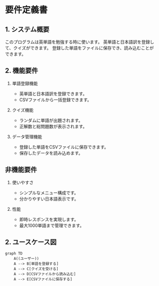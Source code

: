# 要件定義書

## 1. システム概要

このプログラムは英単語を勉強する時に使います。
英単語と日本語訳を登録して、クイズができます。
登録した単語をファイルに保存でき、読み込むことができます。

## 2. 機能要件

1. 単語登録機能
   - 英単語と日本語訳を登録できます。
   - CSVファイルから一括登録できます。

2. クイズ機能
   - ランダムに単語が出題されます。
   - 正解数と総問題数が表示されます。

3. データ管理機能
   - 登録した単語をCSVファイルに保存できます。
   - 保存したデータを読み込めます。

## 非機能要件

1. 使いやすさ
   - シンプルなメニュー構成です。
   - 分かりやすい日本語表示です。

2. 性能
   - 即時レスポンスを実現します。
   - 最大1000単語まで管理できます。

## 2. ユースケース図

```mermaid
graph TD
    A((ユーザー))
    A --> B[単語を登録する]
    A --> C[クイズを受ける]
    A --> D[CSVファイルから読み込む]
    A --> E[CSVファイルに保存する]
```
